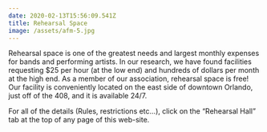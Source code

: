 ```yaml
---
date: 2020-02-13T15:56:09.541Z
title: Rehearsal Space
image: /assets/afm-5.jpg
---
```

Rehearsal space is one of the greatest needs and largest monthly expenses for bands and performing artists. In our research, we have found facilities requesting $25 per hour (at the low end) and hundreds of dollars per month at the high end.  As a member of our association, rehearsal space is free! Our facility is conveniently located on the east side of downtown Orlando, just off of the 408, and it is available 24/7. 

For all of the details (Rules, restrictions etc…), click on the “Rehearsal Hall” tab at the top of any page of this web-site.
